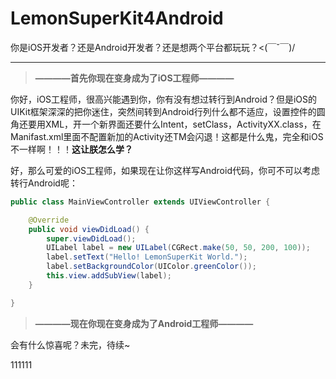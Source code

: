 # LemonSuperKit4Android
你是iOS开发者？还是Android开发者？还是想两个平台都玩玩？<(￣ˇ￣)/

-------

> **————首先你现在变身成为了iOS工程师————**

​	你好，iOS工程师，很高兴能遇到你，你有没有想过转行到Android？但是iOS的UIKit框架深深的把你迷住，突然间转到Android行列什么都不适应，设置控件的圆角还要用XML，开一个新界面还要什么Intent，setClass，ActivityXX.class，在Manifast.xml里面不配置新加的Activity还TM会闪退！这都是什么鬼，完全和iOS不一样啊！！！**这让朕怎么学？**

​	好，那么可爱的iOS工程师，如果现在让你这样写Android代码，你可不可以考虑转行Android呢：

```java
public class MainViewController extends UIViewController {

    @Override
    public void viewDidLoad() {
        super.viewDidLoad();
        UILabel label = new UILabel(CGRect.make(50, 50, 200, 100));
        label.setText("Hello! LemonSuperKit World.");
        label.setBackgroundColor(UIColor.greenColor());
        this.view.addSubView(label);
    }

}
```

> **————现在你现在变身成为了Android工程师————**

会有什么惊喜呢？未完，待续~

111111
